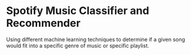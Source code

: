# Spotify Music Classifier and Recommender
Using different machine learning techniques to determine if a given song would fit into a specific genre of music or specific playlist. 
